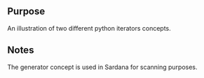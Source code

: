 ## Purpose
An illustration of two different python iterators concepts.

## Notes
The generator concept is used in Sardana for scanning purposes.